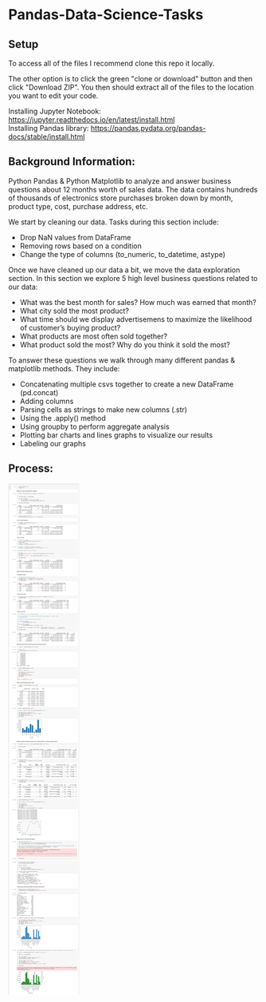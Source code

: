 # Pandas-Data-Science-Tasks
## Setup

To access all of the files I recommend clone this repo it locally. 

The other option is to click the green "clone or download" button and then click "Download ZIP". You then should extract all of the files to the location you want to edit your code.

Installing Jupyter Notebook: https://jupyter.readthedocs.io/en/latest/install.html <br/>
Installing Pandas library: https://pandas.pydata.org/pandas-docs/stable/install.html 

## Background Information:
Python Pandas & Python Matplotlib to analyze and answer business questions about 12 months worth of sales data. The data contains hundreds of thousands of electronics store purchases broken down by month, product type, cost, purchase address, etc. 

We start by cleaning our data. Tasks during this section include:
- Drop NaN values from DataFrame
- Removing rows based on a condition
- Change the type of columns (to_numeric, to_datetime, astype)

Once we have cleaned up our data a bit, we move the data exploration section. In this section we explore 5 high level business questions related to our data:
- What was the best month for sales? How much was earned that month?
- What city sold the most product?
- What time should we display advertisemens to maximize the likelihood of customer’s buying product?
- What products are most often sold together?
- What product sold the most? Why do you think it sold the most?

To answer these questions we walk through many different pandas & matplotlib methods. They include:
- Concatenating multiple csvs together to create a new DataFrame (pd.concat)
- Adding columns
- Parsing cells as strings to make new columns (.str)
- Using the .apply() method
- Using groupby to perform aggregate analysis
- Plotting bar charts and lines graphs to visualize our results
- Labeling our graphs

## Process:
![Alt Tag](https://github.com/PetraLee2019/Python-Sales-Analysis/blob/master/SalesAnalysis/Sales_Data_Analysis.png)
